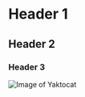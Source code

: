 # Header 1
## Header 2
### Header 3 

![Image of Yaktocat](https://octodex.github.com/images/yaktocat.png)
